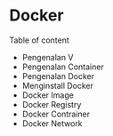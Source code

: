 # Docker

Table of content
- Pengenalan V
- Pengenalan Container
- Pengenalan Docker
- Menginstall Docker
- Docker Image
- Docker Registry
- Docker Contrainer
- Docker Network

 
<!--stackedit_data:
eyJoaXN0b3J5IjpbLTEzNDQ5MTkwNl19
-->